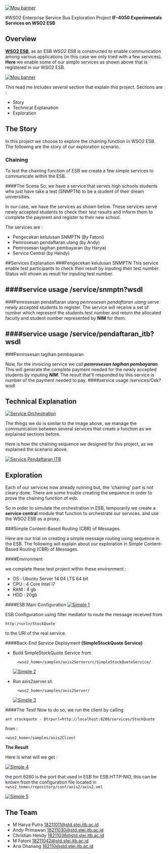 [![Mou banner](http://b.content.wso2.com/sites/all/themes/wso2-v6/images/products-logos/esb-logo-h42.png)](http://wso2.com/products/enterprise-service-bus/)

#WSO2 Enterprise Service Bus Exploration Project
**IF-4050 Experimentals Services on WSO2 ESB**


## Overview

[**WSO2 ESB**](http://wso2.com/products/enterprise-service-bus/), as an ESB *WSO2 ESB* is constructed to enable communication among various applications (in this case we only tried with a few services). **Here** we enable some of our simple services as shown above that is registered in our WSO2 ESB.

[![Mou banner](https://s3.amazonaws.com/cloud.ohloh.net/attachments/21894/esb64_med.png)](http://wso2.com/products/enterprise-service-bus/)


This read me includes several section that explain this project. Sections are :

- Story
- Technical Explanation
- Exploration


## The Story
In this project we choose to explore the chaining function in WSO2 ESB. The following are the story of our exploration scenario.

### Chaining
To test the chaining function of ESB we create a few simple services to communicate within the ESB.

####The Scene
So, we have a service that serves high schools students who just have take a test (SNMPTN) to be a student of their dream universities.

In our case, we have the services as shown below. These services serve newly accepted students to check their test results and inform them to complete the payment and register to their new school.

The services are :

- Pengecekan kelulusan SNMPTN (By Fatoni)
- Pemrosesan pendaftaran ulang (by Andy)
- Pemrosesan tagihan pembayaran (by Harya)
- Service Central (by Hendy)

##Services Explanation
###Pengecekan kelulusan SNMPTN
This service enable test participants to check their result by inputing their test number. Status will shown as result for inputing test number.

####service usage
	/service/snmptn?wsdl
-------
	
###Pemrosesan pendaftaran ulang
*pemrosesan pendaftaran ulang* serve newly accepted students to register. The service will receive a set of number which represent the students test number and return the allocated faculty and student number represented by **NIM** for them.

####service usage
	/service/pendaftaran_itb?wsdl
-------
###Pemrosesan tagihan pembayaran

Now, for the invoicing service we call __*pemrosesan tagihan pembayaran*__. This will generate the complete payment needed for the newly accepted students by inputing __*NIM*__. The result that'll responded by this service is number of the payment needed to pay.
####service usage
	/services/Cek?wsdl



## Technical Explanation

[![Service Orchestration](http://wso2.com/files/service_orchestration_1.png)](http://wso2.com/files/service_orchestration_1.png)

The things we do is similar to the image above, we manage the communication between several services that create a function as we explained sections before.

Here is how the chaining sequence we designed for this project, as we explained the scenario above.

[![Service Pendaftaran ITB](https://raw.githubusercontent.com/if-itb/IF4050-OpenERP-Tugas2-WSO2-ESB/master/resources/images/chaining1.jpg)](https://raw.githubusercontent.com/if-itb/IF4050-OpenERP-Tugas2-WSO2-ESB/master/resources/images/chaining1.jpg)



## Exploration
Each of our services now already running but, the 'chaining' part is not cleary done.
There are some trouble creating the sequence in order to prove the chaining function of esb.

So in order to simulate the orchestration in ESB, temporarily we create a **service central** module that function to orchestrate our services.
and use the WSO2 ESB as a proxy.

###Simple Content-Based Routing (CBR) of Messages

Here are our trial on creating a simple message routing using sequence in the ESB. The following will explain about our exploration in Simple Content-Based Routing (CBR) of Messages.

####Environment

we complete these test project within these environment :

- OS : Ubuntu Server 14.04 LTS 64 bit
- CPU : 4 Core Intel i7
- RAM : 4 gb
- HDD : 20gb

####ESB Main Configuration
[![Simple 1](https://raw.githubusercontent.com/if-itb/IF4050-OpenERP-Tugas2-WSO2-ESB/master/resources/images/Simple_Content-Based_Routing/1.png)](https://raw.githubusercontent.com/if-itb/IF4050-OpenERP-Tugas2-WSO2-ESB/master/resources/images/Simple_Content-Based_Routing/1.png)

ESB Configuration using filter mediator to route the message received from

	http:/<url>/StockQuote
	
to the URI of the real service.

####Back-End Service Deployment
__(SimpleStockQuote Service)__

- Build SimpleStockQuote Service from 


		<wso2_home>/samples/axis2Serversrc/SimpleStockQuoteService/
	
	
	[![Simple 2](https://raw.githubusercontent.com/if-itb/IF4050-OpenERP-Tugas2-WSO2-ESB/master/resources/images/Simple_Content-Based_Routing/2.png)](https://raw.githubusercontent.com/if-itb/IF4050-OpenERP-Tugas2-WSO2-ESB/master/resources/images/Simple_Content-Based_Routing/2.png)

- Run axis2server.sh


		<wso2_home>/samples/axis2Server/
	
	[![Simple 3](https://raw.githubusercontent.com/if-itb/IF4050-OpenERP-Tugas2-WSO2-ESB/master/resources/images/Simple_Content-Based_Routing/3.png)](https://raw.githubusercontent.com/if-itb/IF4050-OpenERP-Tugas2-WSO2-ESB/master/resources/images/Simple_Content-Based_Routing/3.png)

####The Test!
Now to do so, we run the client by calling
	
	ant stockquote - Dtrpurl=http://localhost:8280/services/StockQuote
	
from : 
	
	<wso2_home>/samples/axis2Client
	
__The Result__

Here is what will we get :

[![Simple 4](https://raw.githubusercontent.com/if-itb/IF4050-OpenERP-Tugas2-WSO2-ESB/master/resources/images/Simple_Content-Based_Routing/4.png)](https://raw.githubusercontent.com/if-itb/IF4050-OpenERP-Tugas2-WSO2-ESB/master/resources/images/Simple_Content-Based_Routing/4.png)

 the port 8280 is the port that used in ESB for ESB HTTP-NIO, this can be known from the configuration file located in
 `<wso2_home>/repository/conf/axis2/axis2.xml`
 
 [![Simple 5](https://raw.githubusercontent.com/if-itb/IF4050-OpenERP-Tugas2-WSO2-ESB/master/resources/images/Simple_Content-Based_Routing/5.png)](https://raw.githubusercontent.com/if-itb/IF4050-OpenERP-Tugas2-WSO2-ESB/master/resources/images/Simple_Content-Based_Routing/5.png)


## The Team

- M Harya Putra <18211011@std.stei.itb.ac.id>
- Andy Primawan <18211030@std.stei.itb.ac.id>
- Christian Hendy <18211036@std.stei.itb.ac.id>
- M Fatoni <18211042@std.stei.itb.ac.id>
- Aria Dhanang <182110@std.stei.itb.ac.id>